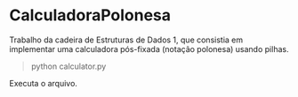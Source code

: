 # CalculadoraPolonesa
Trabalho da cadeira de Estruturas de Dados 1, que consistia em implementar uma calculadora pós-fixada 
(notação polonesa) usando pilhas.

> python calculator.py

Executa o arquivo.
